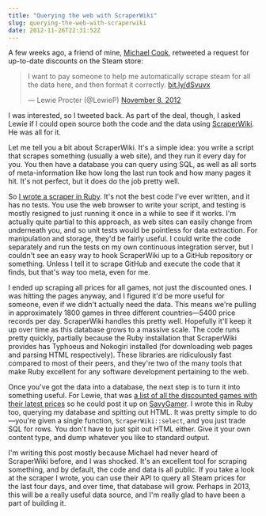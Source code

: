 ```yaml
---
title: "Querying the web with ScraperWiki"
slug: querying-the-web-with-scraperwiki
date: 2012-11-26T22:31:52Z
---
```


A few weeks ago, a friend of mine, [Michael
Cook](https://twitter.com/mtrc), retweeted a request for up-to-date
discounts on the Steam store:

> I want to pay someone to help me automatically scrape steam for all
> the data here, and then format it correctly.
> [bit.ly/dSvuvx](http://t.co/yENcBatX "http://bit.ly/dSvuvx")
>
> — Lewie Procter (@LewieP) [November 8,
> 2012](https://twitter.com/LewieP/status/266607012534693888)

I was interested, so I tweeted back. As part of the deal, though, I
asked Lewie if I could open source both the code and the data using
[ScraperWiki](https://scraperwiki.com/). He was all for it.

<!--more-->

Let me tell you a bit about ScraperWiki. It's a simple idea: you write a
script that scrapes something (usually a web site), and they run it
every day for you. You then have a database you can query using SQL, as
well as all sorts of meta-information like how long the last run took
and how many pages it hit. It's not perfect, but it does do the job
pretty well.

So [I wrote a scraper in
Ruby](https://scraperwiki.com/scrapers/steam_sale/). It's not the best
code I've ever written, and it has no tests. You use the web browser to
write your script, and testing is mostly resigned to just running it
once in a while to see if it works. I'm actually quite partial to this
approach, as web sites can easily change from underneath you, and so
unit tests would be pointless for data extraction. For manipulation and
storage, they'd be fairly useful. I could write the code separately and
run the tests on my own continuous integration server, but I couldn't
see an easy way to hook ScraperWiki up to a GitHub repository or
something. Unless I tell it to scrape GitHub and execute the code that
it finds, but that's way too meta, even for me.

I ended up scraping all prices for all games, not just the discounted
ones. I was hitting the pages anyway, and I figured it'd be more useful
for someone, even if we didn't actually need the data. This means we're
pulling in approximately 1800 games in three different countries—5400
price records per day. ScraperWiki handles this pretty well. Hopefully
it'll keep it up over time as this database grows to a massive scale.
The code runs pretty quickly, partially because the Ruby installation
that ScraperWiki provides has Typhoeus and Nokogiri installed (for
downloading web pages and parsing HTML respectively). These libraries
are ridiculously fast compared to most of their peers, and they're two
of the many tools that make Ruby excellent for any software development
pertaining to the web.

Once you've got the data into a database, the next step is to turn it
into something useful. For Lewie, that was [a list of all the discounted
games with their latest
prices](https://scraperwiki.com/views/steam_sale_latest/) so he could
post it up on [SavyGamer](http://savygamer.co.uk/). I wrote this in Ruby
too, querying my database and spitting out HTML. It was pretty simple to
do—you're given a single function, `ScraperWiki::select`, and you just
trade SQL for rows. You don't have to just spit out HTML either. Give it
your own content type, and dump whatever you like to standard output.

I'm writing this post mostly because Michael had never heard of
ScraperWiki before, and I was shocked. It's an excellent tool for
scraping something, and by default, the code and data is all public. If
you take a look at the scraper I wrote, you can use their API to query
all Steam prices for the last four days, and over time, that database
will grow. Perhaps in 2013, this will be a really useful data source,
and I'm really glad to have been a part of building it.
